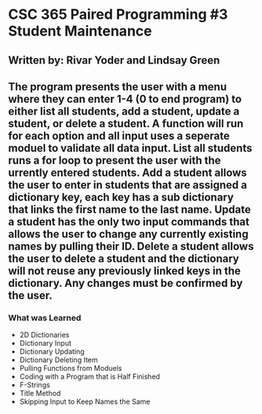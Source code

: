 # CSC 365 Paired Programming #3 Student Maintenance
## Written by: Rivar Yoder and Lindsay Green
The program presents the user with a menu where they can enter 1-4 (0 to end program) to either list all students, add a student, update a student, or delete a student. A function will run for each option and all input uses a seperate moduel to validate all data input. List all students runs a for loop to present the user with the urrently entered students. Add a student allows the user to enter in students that are assigned a dictionary key, each key has a sub dictionary that links the first name to the last name. Update a student has the only two input commands that allows the user to change any currently existing names by pulling their ID. Delete a student allows the user to delete a student and the dictionary will not reuse any previously linked keys in the dictionary. Any changes must be confirmed by the user.
-------------
### **What was Learned**
* 2D Dictionaries
* Dictionary Input
* Dictionary Updating
* Dictionary Deleting Item
* Pulling Functions from Moduels
* Coding with a Program that is Half Finished
* F-Strings
* Title Method
* Skipping Input to Keep Names the Same
